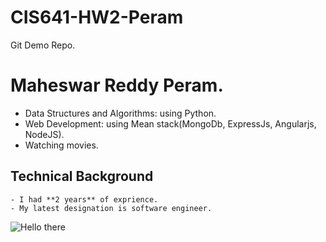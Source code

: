 # CIS641-HW2-Peram
Git Demo Repo.

# Maheswar Reddy Peram.

*  Data Structures and Algorithms: using Python.
*  Web Development: using Mean stack(MongoDb, ExpressJs, Angularjs, NodeJS). 
*  Watching movies.

## Technical Background
    - I had **2 years** of exprience.
    - My latest designation is software engineer.


![Hello there](https://www.thecoderpedia.com/wp-content/uploads/2020/06/Programming-Memes-Programmer-while-sleeping.jpg?x34900)
